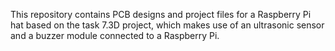 This repository contains PCB designs and project files for a Raspberry Pi hat based on the task 7.3D project, which makes use of an ultrasonic sensor and a buzzer module connected to a Raspberry Pi.
